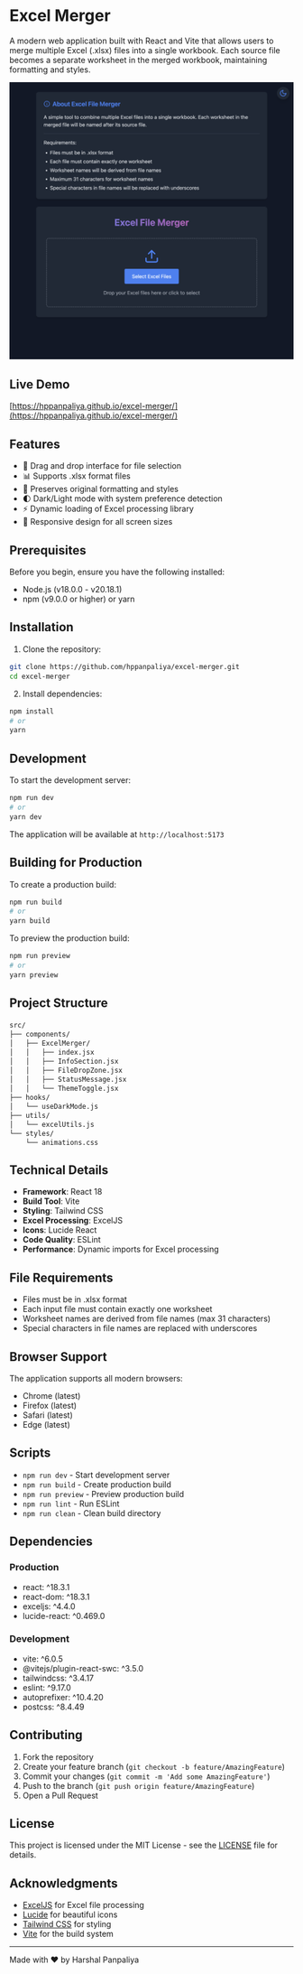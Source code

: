 # Excel Merger

A modern web application built with React and Vite that allows users to merge multiple Excel (.xlsx) files into a single workbook. Each source file becomes a separate worksheet in the merged workbook, maintaining formatting and styles.

![Excel Merger Screenshot](./screenshot.png)

## Live Demo

[https://hppanpaliya.github.io/excel-merger/](https://hppanpaliya.github.io/excel-merger/)

## Features

- 🔄 Drag and drop interface for file selection
- 📊 Supports .xlsx format files
- 🎨 Preserves original formatting and styles
- 🌓 Dark/Light mode with system preference detection
- ⚡ Dynamic loading of Excel processing library
- 📱 Responsive design for all screen sizes

## Prerequisites

Before you begin, ensure you have the following installed:
- Node.js (v18.0.0 - v20.18.1)
- npm (v9.0.0 or higher) or yarn

## Installation

1. Clone the repository:
```bash
git clone https://github.com/hppanpaliya/excel-merger.git
cd excel-merger
```

2. Install dependencies:
```bash
npm install
# or
yarn
```

## Development

To start the development server:
```bash
npm run dev
# or
yarn dev
```

The application will be available at `http://localhost:5173`

## Building for Production

To create a production build:
```bash
npm run build
# or
yarn build
```

To preview the production build:
```bash
npm run preview
# or
yarn preview
```

## Project Structure

```
src/
├── components/
│   ├── ExcelMerger/
│   │   ├── index.jsx
│   │   ├── InfoSection.jsx
│   │   ├── FileDropZone.jsx
│   │   ├── StatusMessage.jsx
│   │   └── ThemeToggle.jsx
├── hooks/
│   └── useDarkMode.js
├── utils/
│   └── excelUtils.js
└── styles/
    └── animations.css
```

## Technical Details

- **Framework**: React 18
- **Build Tool**: Vite
- **Styling**: Tailwind CSS
- **Excel Processing**: ExcelJS
- **Icons**: Lucide React
- **Code Quality**: ESLint
- **Performance**: Dynamic imports for Excel processing

## File Requirements

- Files must be in .xlsx format
- Each input file must contain exactly one worksheet
- Worksheet names are derived from file names (max 31 characters)
- Special characters in file names are replaced with underscores

## Browser Support

The application supports all modern browsers:
- Chrome (latest)
- Firefox (latest)
- Safari (latest)
- Edge (latest)

## Scripts

- `npm run dev` - Start development server
- `npm run build` - Create production build
- `npm run preview` - Preview production build
- `npm run lint` - Run ESLint
- `npm run clean` - Clean build directory

## Dependencies

### Production
- react: ^18.3.1
- react-dom: ^18.3.1
- exceljs: ^4.4.0
- lucide-react: ^0.469.0

### Development
- vite: ^6.0.5
- @vitejs/plugin-react-swc: ^3.5.0
- tailwindcss: ^3.4.17
- eslint: ^9.17.0
- autoprefixer: ^10.4.20
- postcss: ^8.4.49

## Contributing

1. Fork the repository
2. Create your feature branch (`git checkout -b feature/AmazingFeature`)
3. Commit your changes (`git commit -m 'Add some AmazingFeature'`)
4. Push to the branch (`git push origin feature/AmazingFeature`)
5. Open a Pull Request

## License

This project is licensed under the MIT License - see the [LICENSE](LICENSE) file for details.

## Acknowledgments

- [ExcelJS](https://github.com/exceljs/exceljs) for Excel file processing
- [Lucide](https://lucide.dev) for beautiful icons
- [Tailwind CSS](https://tailwindcss.com) for styling
- [Vite](https://vitejs.dev) for the build system

---

Made with ❤️ by Harshal Panpaliya